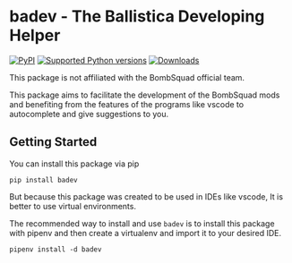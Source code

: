 # badev - The Ballistica Developing Helper

[![PyPI](https://img.shields.io/pypi/v/badev)](https://pypi.org/project/badev/)
[![Supported Python versions](https://img.shields.io/pypi/pyversions/badev.svg)](https://pypi.org/project/badev/)
[![Downloads](https://pepy.tech/badge/badev)](https://pepy.tech/project/badev)

This package is not affiliated with the BombSquad official team.

This package aims to facilitate the development of the BombSquad mods
and benefiting from the features of the programs like vscode to autocomplete and give suggestions to you.

## Getting Started

You can install this package via pip

``
pip install badev
``

But because this package was created to be used in IDEs like vscode, It is better to use virtual environments.

The recommended way to install and use `badev` is to install this package with pipenv and then create a virtualenv and import it to your desired IDE.

``
pipenv install -d badev
``
